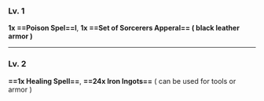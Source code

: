 ### Lv. 1 
 **1x ==Poison Spel==l**, **1x ==Set of Sorcerers Apperal== ( black leather armor )**
 ****
### Lv. 2 
**==1x Healing Spell==**, **==24x Iron Ingots==** ( can be used for tools or armor )